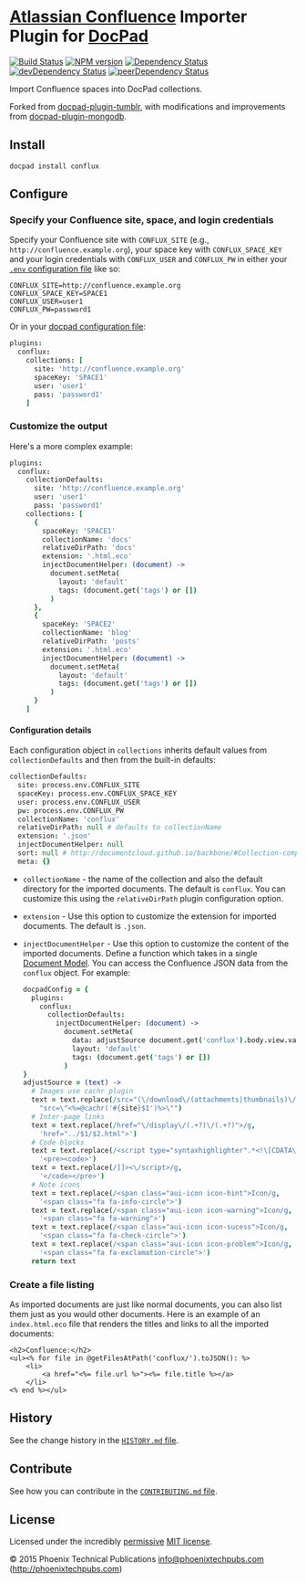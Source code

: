 # [Atlassian Confluence](https://www.atlassian.com/software/confluence/) Importer Plugin for [DocPad](http://docpad.org)

<!-- BADGES/ -->

[![Build Status](http://img.shields.io/travis-ci/phoenixtechpubs/docpad-plugin-conflux.png?branch=master)](http://travis-ci.org/phoenixtechpubs/docpad-plugin-conflux "Check this project's build status on TravisCI")
[![NPM version](http://badge.fury.io/js/docpad-plugin-conflux.png)](https://npmjs.org/package/docpad-plugin-conflux "View this project on NPM")
[![Dependency Status](https://david-dm.org/phoenixtechpubs/docpad-plugin-conflux.svg)](https://david-dm.org/phoenixtechpubs/docpad-plugin-conflux)
[![devDependency Status](https://david-dm.org/phoenixtechpubs/docpad-plugin-conflux/dev-status.svg)](https://david-dm.org/phoenixtechpubs/docpad-plugin-conflux#info=devDependencies)
[![peerDependency Status](https://david-dm.org/phoenixtechpubs/docpad-plugin-conflux/peer-status.svg)](https://david-dm.org/phoenixtechpubs/docpad-plugin-conflux#info=peerDependencies)

<!-- /BADGES -->

Import Confluence spaces into DocPad collections.

Forked from
[docpad-plugin-tumblr](https://github.com/docpad/docpad-plugin-tumblr/),
with modifications and improvements from
[docpad-plugin-mongodb](https://github.com/nfriedly/docpad-plugin-mongodb/).

## Install

```
docpad install conflux
```

## Configure

### Specify your Confluence site, space, and login credentials

Specify your Confluence site with `CONFLUX_SITE` (e.g.,
`http://confluence.example.org`), your space key with
`CONFLUX_SPACE_KEY` and your login credentials with `CONFLUX_USER` and
`CONFLUX_PW` in either your
[`.env` configuration file](http://docpad.org/docs/config#environment-configuration-file)
like so:

```
CONFLUX_SITE=http://confluence.example.org
CONFLUX_SPACE_KEY=SPACE1
CONFLUX_USER=user1
CONFLUX_PW=password1
```

Or in your [docpad configuration file](http://docpad.org/docs/config):

``` coffee
plugins:
  conflux:
    collections: [
      site: 'http://confluence.example.org'
      spaceKey: 'SPACE1'
      user: 'user1'
      pass: 'password1'
    ]
```

### Customize the output

Here's a more complex example:

``` coffee
plugins:
  conflux:
    collectionDefaults:
      site: 'http://confluence.example.org'
      user: 'user1'
      pass: 'password1'
    collections: [
      {
        spaceKey: 'SPACE1'
        collectionName: 'docs'
        relativeDirPath: 'docs'
        extension: '.html.eco'
        injectDocumentHelper: (document) ->
          document.setMeta(
            layout: 'default'
            tags: (document.get('tags') or [])
          )
      },
      {
        spaceKey: 'SPACE2'
        collectionName: 'blog'
        relativeDirPath: 'posts'
        extension: '.html.eco'
        injectDocumentHelper: (document) ->
          document.setMeta(
            layout: 'default'
            tags: (document.get('tags') or [])
          )
      }
    ]
```

#### Configuration details

Each configuration object in `collections` inherits default values
from `collectionDefaults` and then from the built-in defaults:

``` coffee
collectionDefaults:
  site: process.env.CONFLUX_SITE
  spaceKey: process.env.CONFLUX_SPACE_KEY
  user: process.env.CONFLUX_USER
  pw: process.env.CONFLUX_PW
  collectionName: 'conflux'
  relativeDirPath: null # defaults to collectionName
  extension: '.json'
  injectDocumentHelper: null
  sort: null # http://documentcloud.github.io/backbone/#Collection-comparator
  meta: {}
```

- `collectionName` - the name of the collection and also the default
  directory for the imported documents.  The default is `conflux`. You
  can customize this using the `relativeDirPath` plugin configuration
  option.

- `extension` - Use this option to customize the extension for
  imported documents.  The default is `.json`.

- `injectDocumentHelper` - Use this option to customize the content of
  the imported documents.  Define a function which takes in a single
  [Document Model](https://github.com/bevry/docpad/blob/master/src/lib/models/document.coffee).
  You can access the Confluence JSON data from the `conflux` object.  For example:

  ``` coffee
  docpadConfig = {
    plugins:
      conflux:
        collectionDefaults:
          injectDocumentHelper: (document) ->
            document.setMeta(
              data: adjustSource document.get('conflux').body.view.value
              layout: 'default'
              tags: (document.get('tags') or [])
            )
  }
  adjustSource = (text) ->
    # Images use cachr plugin
    text = text.replace(/src="(\/download\/(attachments|thumbnails)\/.+?)"/g,
      "src=\"<%=@cachr('#{site}$1')%>\"")
    # Inter-page links
    text = text.replace(/href="\/display\/(.+?)\/(.+?)">/g,
      'href="../$1/$2.html">')
    # Code blocks
    text = text.replace(/<script type="syntaxhighlighter".*<!\[CDATA\[/g,
      '<pre><code>')
    text = text.replace(/]]><\/script>/g,
      '</code></pre>')
    # Note icons
    text = text.replace(/<span class="aui-icon icon-hint">Icon/g,
      '<span class="fa fa-info-circle">')
    text = text.replace(/<span class="aui-icon icon-warning">Icon/g,
      '<span class="fa fa-warning">')
    text = text.replace(/<span class="aui-icon icon-sucess">Icon/g,
      '<span class="fa fa-check-circle">')
    text = text.replace(/<span class="aui-icon icon-problem">Icon/g,
      '<span class="fa fa-exclamation-circle">')
    return text
  ```

### Create a file listing

As imported documents are just like normal documents, you can also
list them just as you would other documents.  Here is an example of an
`index.html.eco` file that renders the titles and links to all the
imported documents:

``` erb
<h2>Confluence:</h2>
<ul><% for file in @getFilesAtPath('conflux/').toJSON(): %>
	<li>
		<a href="<%= file.url %>"><%= file.title %></a>
	</li>
<% end %></ul>
```

<!-- HISTORY/ -->

## History

See the change history in the
[`HISTORY.md` file](https://github.com/phoenixtechpubs/docpad-plugin-conflux/blob/master/HISTORY.md#files).

<!-- /HISTORY -->

<!-- CONTRIBUTE/ -->

## Contribute

See how you can contribute in the
[`CONTRIBUTING.md` file](https://github.com/phoenixtechpubs/docpad-plugin-conflux/blob/master/CONTRIBUTING.md#files).

<!-- /CONTRIBUTE -->

<!-- BACKERS/ -->

<!-- /BACKERS -->

<!-- LICENSE/ -->

## License

Licensed under the incredibly
[permissive](http://en.wikipedia.org/wiki/Permissive_free_software_licence)
[MIT license](http://creativecommons.org/licenses/MIT/).

&copy; 2015 Phoenix Technical Publications <info@phoenixtechpubs.com>
(http://phoenixtechpubs.com)

<!-- /LICENSE -->


